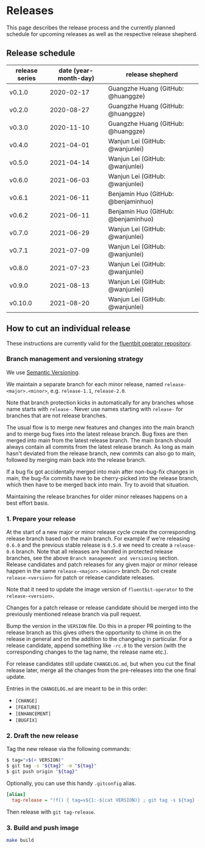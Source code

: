 # Releases

This page describes the release process and the currently planned schedule for upcoming releases as well as the respective release shepherd.

## Release schedule

| release series | date  (year-month-day) | release shepherd                            |
|----------------|--------------------------------------------|---------------------------------------------|
| v0.1.0           | 2020-02-17                                 | Guangzhe Huang (GitHub: @huanggze) |
| v0.2.0           | 2020-08-27                                 | Guangzhe Huang (GitHub: @huanggze)         |
| v0.3.0           | 2020-11-10                                 | Guangzhe Huang (GitHub: @huanggze)     |
| v0.4.0           | 2021-04-01                                 | Wanjun Lei (GitHub: @wanjunlei) |
| v0.5.0           | 2021-04-14                                 | Wanjun Lei (GitHub: @wanjunlei)         |
| v0.6.0           | 2021-06-03                                 | Wanjun Lei (GitHub: @wanjunlei)         |
| v0.6.1           | 2021-06-11                                 | Benjamin Huo (GitHub: @benjaminhuo)         |
| v0.6.2           | 2021-06-11                                 | Benjamin Huo (GitHub: @benjaminhuo)     |
| v0.7.0           | 2021-06-29                                 | Wanjun Lei (GitHub: @wanjunlei)         |
| v0.7.1           | 2021-07-09                                 | Wanjun Lei (GitHub: @wanjunlei)         |
| v0.8.0           | 2021-07-23                                 | Wanjun Lei (GitHub: @wanjunlei)         |
| v0.9.0           | 2021-08-13                                 | Wanjun Lei (GitHub: @wanjunlei)         |
| v0.10.0           | 2021-08-20                                 | Wanjun Lei (GitHub: @wanjunlei)         |

## How to cut an individual release

These instructions are currently valid for the [fluentbit operator repository](https://github.com/kubesphere/fluentbit-operator.git).
### Branch management and versioning strategy

We use [Semantic Versioning](https://semver.org/).

We maintain a separate branch for each minor release, named `release-<major>.<minor>`, e.g. `release-1.1`, `release-2.0`.

Note that branch protection kicks in automatically for any branches whose name starts with `release-`. Never use names starting with `release-` for branches that are not release branches.

The usual flow is to merge new features and changes into the main branch and to merge bug fixes into the latest release branch. Bug fixes are then merged into main from the latest release branch. The main branch should always contain all commits from the latest release branch. As long as main hasn't deviated from the release branch, new commits can also go to main, followed by merging main back into the release branch.

If a bug fix got accidentally merged into main after non-bug-fix changes in main, the bug-fix commits have to be cherry-picked into the release branch, which then have to be merged back into main. Try to avoid that situation.

Maintaining the release branches for older minor releases happens on a best effort basis.

### 1. Prepare your release

At the start of a new major or minor release cycle create the corresponding release branch based on the main branch. 
For example if we're releasing `0.6.0` and the previous stable release is `0.5.0` we need to create a `release-0.6` branch. 
Note that all releases are handled in protected release branches, see the above `Branch management and versioning` section. 
Release candidates and patch releases for any given major or minor release happen in the same `release-<major>.<minor>` branch. 
Do not create `release-<version>` for patch or release candidate releases.

Note that it need to update the image version of `fluentbit-operator` to the `release-<version>`.

Changes for a patch release or release candidate should be merged into the previously mentioned release branch via pull request.

Bump the version in the `VERSION` file. Do this in a proper PR pointing to the release branch as this gives others the opportunity to chime in on the release in general and on the addition to the changelog in particular. 
For a release candidate, append something like `-rc.0` to the version (with the corresponding changes to the tag name, the release name etc.).

For release candidates still update `CHANGELOG.md`, but when you cut the final release later, merge all the changes from the pre-releases into the one final update.

Entries in the `CHANGELOG.md` are meant to be in this order:

* `[CHANGE]`
* `[FEATURE]`
* `[ENHANCEMENT]`
* `[BUGFIX]`

### 2. Draft the new release

Tag the new release via the following commands:

```bash
$ tag="v$(< VERSION)"
$ git tag -s "${tag}" -m "${tag}"
$ git push origin "${tag}"
```

Optionally, you can use this handy `.gitconfig` alias.

```ini
[alias]
  tag-release = "!f() { tag=v${1:-$(cat VERSION)} ; git tag -s ${tag} -m ${tag} && git push origin ${tag}; }; f"
```

Then release with `git tag-release`.

### 3. Build and push image

```bash
make build
```